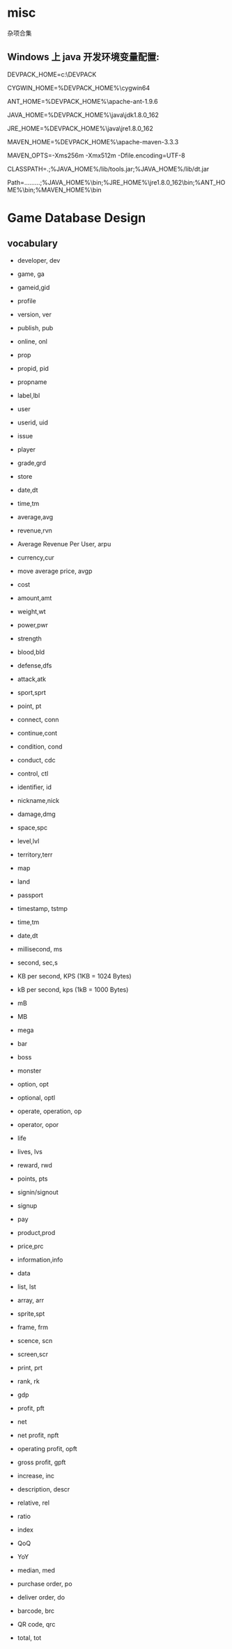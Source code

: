 # misc
杂项合集

## Windows 上 java 开发环境变量配置:

DEVPACK_HOME=c:\DEVPACK

CYGWIN_HOME=%DEVPACK_HOME%\cygwin64

ANT_HOME=%DEVPACK_HOME%\apache-ant-1.9.6

JAVA_HOME=%DEVPACK_HOME%\java\jdk1.8.0_162

JRE_HOME=%DEVPACK_HOME%\java\jre1.8.0_162

MAVEN_HOME=%DEVPACK_HOME%\apache-maven-3.3.3

MAVEN_OPTS=-Xms256m -Xmx512m -Dfile.encoding=UTF-8

CLASSPATH=.;%JAVA_HOME%/lib/tools.jar;%JAVA_HOME%/lib/dt.jar

Path=.........;%JAVA_HOME%\bin;%JRE_HOME%\jre1.8.0_162\bin;%ANT_HOME%\bin;%MAVEN_HOME%\bin


# Game Database Design

## vocabulary

- developer, dev

- game, ga
- gameid,gid

- profile
- version, ver
- publish, pub
- online, onl
- prop
- propid, pid
- propname
- label,lbl
- user
- userid, uid
- issue
- player
- grade,grd
- store
- date,dt
- time,tm
- average,avg
- revenue,rvn
- Average Revenue Per User, arpu
- currency,cur
- move average price, avgp
- cost
- amount,amt
- weight,wt
- power,pwr
- strength
- blood,bld
- defense,dfs
- attack,atk
- sport,sprt
- point, pt
- connect, conn
- continue,cont
- condition, cond
- conduct, cdc
- control, ctl
- identifier, id
- nickname,nick
- damage,dmg
- space,spc
- level,lvl
- territory,terr
- map
- land
- passport
- timestamp, tstmp
- time,tm
- date,dt
- millisecond, ms
- second, sec,s
- KB per second, KPS (1KB = 1024 Bytes)
- kB per second, kps (1kB = 1000 Bytes)
- mB
- MB
- mega
- bar
- boss
- monster
- option, opt
- optional, optl
- operate, operation, op
- operator, opor
- life
- lives, lvs
-  reward, rwd
-  points, pts
-  signin/signout
-  signup
-  pay
-  product,prod
-  price,prc
-  information,info
-  data
-  list, lst
-  array, arr
-  sprite,spt
-  frame, frm
-  scence, scn
-  screen,scr
-  print, prt
-  rank, rk
-  gdp
-  profit, pft
- net
- net profit, npft
- operating profit, opft
- gross profit, gpft
- increase, inc
- description, descr
- relative, rel
- ratio
- index
- QoQ
- YoY
- median, med
- purchase order, po
- deliver order, do
- barcode, brc
- QR code, qrc
- total, tot
